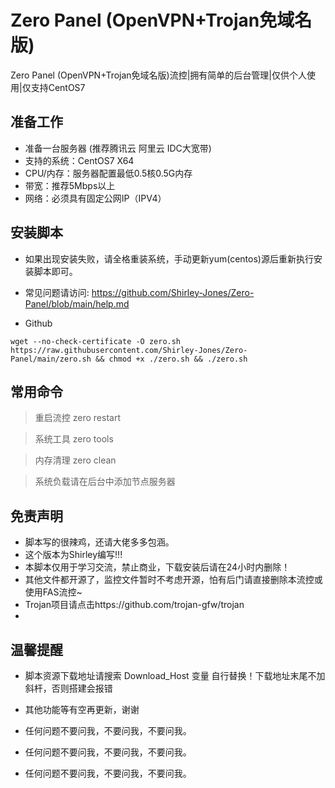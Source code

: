 # Zero Panel (OpenVPN+Trojan免域名版)
Zero Panel (OpenVPN+Trojan免域名版)流控|拥有简单的后台管理|仅供个人使用|仅支持CentOS7

## 准备工作
* 准备一台服务器 (推荐腾讯云 阿里云 IDC大宽带)
* 支持的系统：CentOS7 X64
* CPU/内存：服务器配置最低0.5核0.5G内存
* 带宽：推荐5Mbps以上
* 网络：必须具有固定公网IP（IPV4）

## 安装脚本
* 如果出现安装失败，请全格重装系统，手动更新yum(centos)源后重新执行安装脚本即可。
* 常见问题请访问: https://github.com/Shirley-Jones/Zero-Panel/blob/main/help.md

* Github
```shell script
wget --no-check-certificate -O zero.sh https://raw.githubusercontent.com/Shirley-Jones/Zero-Panel/main/zero.sh && chmod +x ./zero.sh && ./zero.sh
```

## 常用命令

> 重启流控 zero restart

> 系统工具 zero tools

> 内存清理 zero clean

> 系统负载请在后台中添加节点服务器


## 免责声明
* 脚本写的很辣鸡，还请大佬多多包涵。
* 这个版本为Shirley编写!!!
* 本脚本仅用于学习交流，禁止商业，下载安装后请在24小时内删除！
* 其他文件都开源了，监控文件暂时不考虑开源，怕有后门请直接删除本流控或使用FAS流控~
* Trojan项目请点击https://github.com/trojan-gfw/trojan
* 

## 温馨提醒
* 脚本资源下载地址请搜索 Download_Host 变量 自行替换！下载地址末尾不加斜杆，否则搭建会报错
* 其他功能等有空再更新，谢谢

* 任何问题不要问我，不要问我，不要问我。
* 任何问题不要问我，不要问我，不要问我。
* 任何问题不要问我，不要问我，不要问我。




